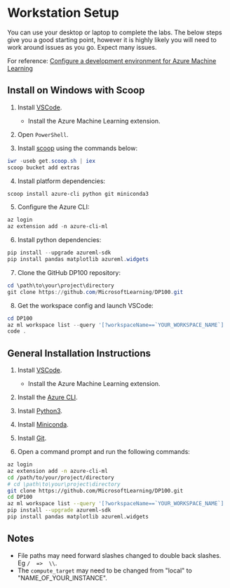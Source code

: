 # Workstation Setup

You can use your desktop or laptop to complete the labs. The below steps give you a good starting point, however it is highly likely you will need to work around issues as you go. Expect many issues.

For reference: [Configure a development environment for Azure Machine Learning](https://docs.microsoft.com/en-us/azure/machine-learning/how-to-configure-environment)

## Install on Windows with Scoop

1. Install [VSCode](https://code.visualstudio.com/).
   * Install the Azure Machine Learning extension.

2. Open `PowerShell`.

3. Install [scoop](https://scoop.sh/) using the commands below:

```powershell
iwr -useb get.scoop.sh | iex
scoop bucket add extras
```

4. Install platform dependencies:

```powershell
scoop install azure-cli python git miniconda3
```

5. Configure the Azure CLI:

```powershell
az login
az extension add -n azure-cli-ml
```

6. Install python dependencies:

```powershell
pip install --upgrade azureml-sdk
pip install pandas matplotlib azureml.widgets
```

7. Clone the GitHub DP100 repository:

```powershell
cd \path\to\your\project\directory
git clone https://github.com/MicrosoftLearning/DP100.git
```

8. Get the workspace config and launch VSCode:

```powershell
cd DP100
az ml workspace list --query '[?workspaceName==`YOUR_WORKSPACE_NAME`] | [0]' > config.json
code .
```

## General Installation Instructions

1. Install [VSCode](https://code.visualstudio.com/).
   * Install the Azure Machine Learning extension.

2. Install the [Azure CLI](https://docs.microsoft.com/en-us/cli/azure/install-azure-cli?view=azure-cli-latest).

3. Install [Python3](https://www.python.org/downloads/).

4. Install [Miniconda](https://docs.conda.io/en/latest/miniconda.html).

5. Install [Git](https://git-scm.com/).

6. Open a command prompt and run the following commands:

```bash
az login
az extension add -n azure-cli-ml
cd /path/to/your/project/directory
# cd \path\to\your\project\directory
git clone https://github.com/MicrosoftLearning/DP100.git
cd DP100
az ml workspace list --query '[?workspaceName==`YOUR_WORKSPACE_NAME`] | [0]' > config.json
pip install --upgrade azureml-sdk
pip install pandas matplotlib azureml.widgets
```

## Notes

* File paths may need forward slashes changed to double back slashes. Eg ` /  =>  \\ `.
* The `compute_target` may need to be changed from "local" to "NAME_OF_YOUR_INSTANCE".
